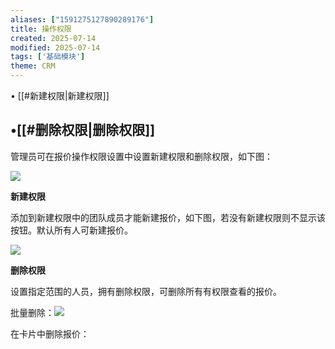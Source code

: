 ```yaml
---
aliases: ["1591275127890289176"]
title: 操作权限
created: 2025-07-14
modified: 2025-07-14
tags: ['基础模块']
theme: CRM
---
```


﻿• [[#新建权限|新建权限]]

## •[[#删除权限|删除权限]]

管理员可在报价操作权限设置中设置新建权限和删除权限，如下图：

![](https://myhelpdoc.oss-cn-heyuan.aliyuncs.com/mdimages/b87e9b4827f6bae7ca798e8690f10351.jpg)

**新建权限**

添加到新建权限中的团队成员才能新建报价，如下图，若没有新建权限则不显示该按钮。默认所有人可新建报价。

![](https://myhelpdoc.oss-cn-heyuan.aliyuncs.com/mdimages/f99040c6e83668f50a181200f827b0f0.jpg)

**删除权限**

设置指定范围的人员，拥有删除权限，可删除所有有权限查看的报价。

批量删除：![](https://myhelpdoc.oss-cn-heyuan.aliyuncs.com/mdimages/01ac0b166bbc2e0e2a03ae692f81b10f.jpg)

在卡片中删除报价：

